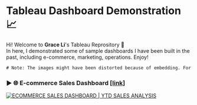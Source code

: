 # Tableau Dashboard Demonstration 📈

Hi! Welcome to **Grace Li**'s Tableau Reprository :white_heart:
<br> In here, I demonstrated some of sample dashboards I have been built in the past, including e-commerce, marketing, operations. Enjoy!

```diff
# Note: The images might have been distorted because of embedding. For better visualization, please refer to the link to see the full snapshot!
```

### ► 🌐 E-commerce Sales Dashboard [[link]](https://public.tableau.com/views/EcommerceSalesDashboard_17275144328450/Dashboard1?:language=en-US&:sid=&:redirect=auth&:display_count=n&:origin=viz_share_link)

<div class='tableauPlaceholder' id='viz1727514680983' style='position: relative'><noscript><a href='#'><img alt='ECOMMERCE SALES DASHBOARD | YTD SALES ANALYSIS ' src='https:&#47;&#47;public.tableau.com&#47;static&#47;images&#47;Ec&#47;EcommerceSalesDashboard_17275144328450&#47;Dashboard1&#47;1_rss.png' style='border: none' /></a></noscript><object class='tableauViz'  style='display:none;'><param name='host_url' value='https%3A%2F%2Fpublic.tableau.com%2F' /> <param name='embed_code_version' value='3' /> <param name='site_root' value='' /><param name='name' value='EcommerceSalesDashboard_17275144328450&#47;Dashboard1' /><param name='tabs' value='no' /><param name='toolbar' value='yes' /><param name='static_image' value='https:&#47;&#47;public.tableau.com&#47;static&#47;images&#47;Ec&#47;EcommerceSalesDashboard_17275144328450&#47;Dashboard1&#47;1.png' /> <param name='animate_transition' value='yes' /><param name='display_static_image' value='yes' /><param name='display_spinner' value='yes' /><param name='display_overlay' value='yes' /><param name='display_count' value='yes' /><param name='language' value='en-US' /></object></div>

<tableau-viz id="tableauViz"       
  src='https://public.tableau.com/views/EcommerceSalesDashboard_17275144328450/Dashboard1?:language=en-US&:sid=&:redirect=auth&:display_count=n&:origin=viz_share_link'      
  height='600px' width='600px' toolbar='bottom' hide-tabs>
</tableau-viz>


